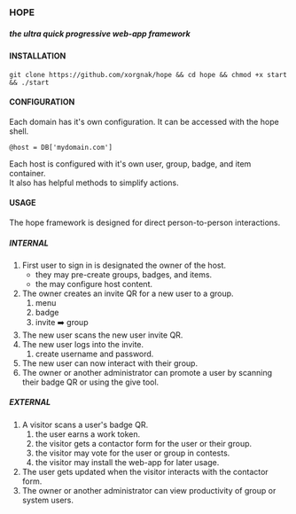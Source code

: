 ### HOPE
##### the ultra quick progressive web-app framework

#### INSTALLATION
```
git clone https://github.com/xorgnak/hope && cd hope && chmod +x start && ./start
```

#### CONFIGURATION
Each domain has it's own configuration.  It can be accessed with the hope shell.
```
@host = DB['mydomain.com']
```
Each host is configured with it's own user, group, badge, and item container.  
It also has helpful methods to simplify actions.

#### USAGE
The hope framework is designed for direct person-to-person interactions.  

##### INTERNAL
1. First user to sign in is designated the owner of the host.
	- they may pre-create groups, badges, and items.
	- the may configure host content.
2. The owner creates an invite QR for a new user to a group.
	1. menu
	2. badge
	3. invite :arrow_right: group
3. The new user scans the new user invite QR.
4. The new user logs into the invite.
	1. create username and password.
5. The new user can now interact with their group.
6. The owner or another administrator can promote a user by scanning their badge QR or using the give tool.

##### EXTERNAL
1. A visitor scans a user's badge QR.
	1. the user earns a work token.
	2. the visitor gets a contactor form for the user or their group.
	3. the visitor may vote for the user or group in contests.
	4. the visitor may install the web-app for later usage.
2. The user gets updated when the visitor interacts with the contactor form.
3. The owner or another administrator can view productivity of group or system users.
